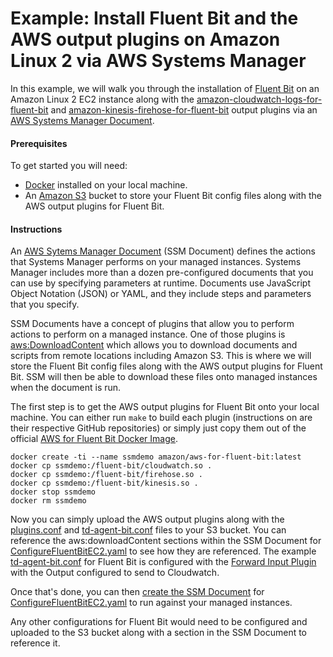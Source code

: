 # Example: Install Fluent Bit and the AWS output plugins on Amazon Linux 2 via AWS Systems Manager

In this example, we will walk you through the installation of [Fluent Bit](https://fluentbit.io/documentation/0.8/installation/redhat_centos.html) on an Amazon Linux 2 EC2 instance along with the [amazon-cloudwatch-logs-for-fluent-bit](https://github.com/aws/amazon-cloudwatch-logs-for-fluent-bit) and [amazon-kinesis-firehose-for-fluent-bit](https://github.com/aws/amazon-kinesis-firehose-for-fluent-bit) output plugins via an [AWS Systems Manager Document](https://docs.aws.amazon.com/systems-manager/latest/userguide/sysman-ssm-docs.html).

#### Prerequisites

To get started you will need:

* [Docker](https://docs.docker.com/install/Docker) installed on your local machine.
* An [Amazon S3](https://docs.aws.amazon.com/AmazonS3/latest/dev/Welcome.html) bucket to store your Fluent Bit config files along with the AWS output plugins for Fluent Bit.

#### Instructions

An [AWS Sytems Manager Document](https://docs.aws.amazon.com/systems-manager/latest/userguide/sysman-ssm-docs.html) (SSM Document) defines the actions that Systems Manager performs on your managed instances. Systems Manager includes more than a dozen pre-configured documents that you can use by specifying parameters at runtime. Documents use JavaScript Object Notation (JSON) or YAML, and they include steps and parameters that you specify.

SSM Documents have a concept of plugins that allow you to perform actions to perform on a managed instance. One of those plugins is [aws:DownloadContent](https://docs.aws.amazon.com/systems-manager/latest/userguide/ssm-plugins.html) which allows you to download documents and scripts from remote locations including Amazon S3. This is where we will store the Fluent Bit config files along with the AWS output plugins for Fluent Bit. SSM will then be able to download these files onto managed instances when the document is run.

The first step is to get the AWS output plugins for Fluent Bit onto your local machine. You can either run `make` to build each plugin (instructions on are their respective GitHub repositories) or simply just copy them out of the official [AWS for Fluent Bit Docker Image](https://github.com/aws/aws-for-fluent-bit).

```
docker create -ti --name ssmdemo amazon/aws-for-fluent-bit:latest
docker cp ssmdemo:/fluent-bit/cloudwatch.so .
docker cp ssmdemo:/fluent-bit/firehose.so .
docker cp ssmdemo:/fluent-bit/kinesis.so .
docker stop ssmdemo
docker rm ssmdemo
```

Now you can simply upload the AWS output plugins along with the [plugins.conf](plugins.conf) and [td-agent-bit.conf](td-agent-bit.conf) files to your S3 bucket. You can reference the aws:downloadContent sections within the SSM Document for [ConfigureFluentBitEC2.yaml](ConfigureFluentBitEC2.yaml) to see how they are referenced. The example [td-agent-bit.conf](td-agent-bit.conf) for Fluent Bit is configured with the [Forward Input Plugin](https://docs.fluentbit.io/manual/input/forward) with the Output configured to send to Cloudwatch. 

Once that's done, you can then [create the SSM Document](https://docs.aws.amazon.com/systems-manager/latest/userguide/create-ssm-document-cli.html) for [ConfigureFluentBitEC2.yaml](ConfigureFluentBitEC2.yaml) to run against your managed instances.

Any other configurations for Fluent Bit would need to be configured and uploaded to the S3 bucket along with a section in the SSM Document to reference it.



